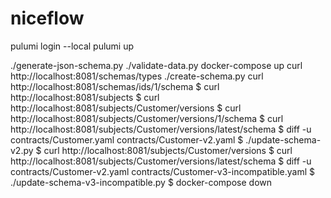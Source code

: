 # niceflow


pulumi login --local
pulumi up


./generate-json-schema.py
./validate-data.py
docker-compose up
curl http://localhost:8081/schemas/types
./create-schema.py
curl http://localhost:8081/schemas/ids/1/schema
$ curl http://localhost:8081/subjects
$ curl http://localhost:8081/subjects/Customer/versions
$ curl http://localhost:8081/subjects/Customer/versions/1/schema
$ curl http://localhost:8081/subjects/Customer/versions/latest/schema
$ diff -u contracts/Customer.yaml contracts/Customer-v2.yaml
$ ./update-schema-v2.py
$ curl http://localhost:8081/subjects/Customer/versions
$ curl http://localhost:8081/subjects/Customer/versions/latest/schema
$ diff -u contracts/Customer-v2.yaml contracts/Customer-v3-incompatible.yaml
$ ./update-schema-v3-incompatible.py
$ docker-compose down
